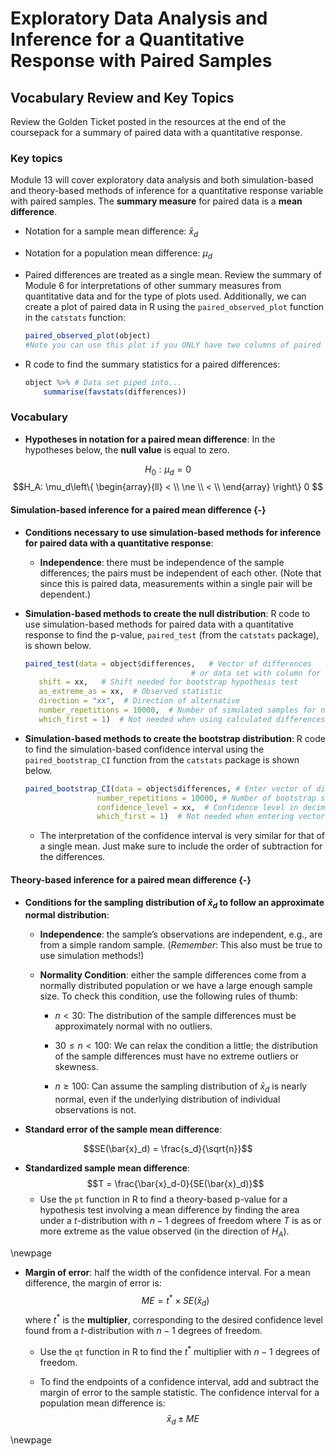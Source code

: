 # Exploratory Data Analysis and Inference for a Quantitative Response with Paired Samples

## Vocabulary Review and Key Topics

Review the Golden Ticket posted in the resources at the end of the coursepack for a summary of paired data with a quantitative response.

### Key topics

Module 13 will cover exploratory data analysis and both simulation-based and theory-based methods of inference for a quantitative response variable with paired samples. The **summary measure** for paired data is a **mean difference**. 

* Notation for a sample mean difference: $\bar{x}_d$

* Notation for a population mean difference: $\mu_d$

* Paired differences are treated as a single mean.  Review the summary of Module 6 for interpretations of other summary measures from quantitative data and for the type of plots used. Additionally, we can create a plot of paired data in R using the `paired_observed_plot` function in the `catstats` function:
    
    ``` r
    paired_observed_plot(object) 
    #Note you can use this plot if you ONLY have two columns of paired data in the data set
    ```

* R code to find the summary statistics for a paired differences:
    
    ``` r
    object %>% # Data set piped into...
        summarise(favstats(differences))
    ```

### Vocabulary

* **Hypotheses in notation for a paired mean difference**: In the hypotheses below, the **null value** is equal to zero.

$$H_0: \mu_d = 0$$
$$H_A: \mu_d\left\{
\begin{array}{ll}
< \\
\ne \\
< \\
\end{array}
\right\}
0 $$


#### Simulation-based inference for a paired mean difference {-}

* **Conditions necessary to use simulation-based methods for inference for paired data with a quantitative response**:

    * **Independence**: there must be independence of the sample differences; the pairs must be independent of each other. (Note that since this is paired data, measurements within a single pair will be dependent.)


* **Simulation-based methods to create the null distribution**: R code to use simulation-based methods for paired data with a quantitative response to find the p-value, `paired_test` (from the `catstats` package), is shown below.

    
    ``` r
    paired_test(data = object$differences,   # Vector of differences 
                                         # or data set with column for each group
       shift = xx,   # Shift needed for bootstrap hypothesis test
       as_extreme_as = xx,  # Observed statistic
       direction = "xx",  # Direction of alternative
       number_repetitions = 10000,  # Number of simulated samples for null distribution
       which_first = 1)  # Not needed when using calculated differences
    ```
    

* **Simulation-based methods to create the bootstrap distribution**: R code to find the simulation-based confidence interval using the `paired_bootstrap_CI` function from the `catstats` package is shown below.

    
    ``` r
    paired_bootstrap_CI(data = object$differences, # Enter vector of differences
                    number_repetitions = 10000, # Number of bootstrap samples for CI
                    confidence_level = xx,  # Confidence level in decimal form
                    which_first = 1)  # Not needed when entering vector of differences
    ```

    * The interpretation of the confidence interval is very similar for that of a single mean. Just make sure to include the order of subtraction for the differences.


#### Theory-based inference for a paired mean difference {-}

* **Conditions for the sampling distribution of $\bar{x}_d$ to follow an approximate normal distribution**:

    * **Independence**: the sample’s observations are independent, e.g., are from a simple random sample. (*Remember*: This also must be true to use simulation methods!)

     * **Normality Condition**: either the sample differences come from a normally distributed population or we have a large enough sample size.  To check this condition, use the following rules of thumb:
     
         - $n < 30$: The distribution of the sample differences must be approximately normal with no outliers.
         
         - $30 \le n < 100$: We can relax the condition a little; the distribution of the sample differences must have no extreme outliers or skewness.
         
         - $n \ge 100$: Can assume the sampling distribution of $\bar{x}_d$ is nearly normal, even if the underlying distribution of individual observations is not.
         

* **Standard error of the sample mean difference**:

$$SE(\bar{x}_d) = \frac{s_d}{\sqrt{n}}$$

* **Standardized sample mean difference**:
$$T = \frac{\bar{x}_d-0}{SE(\bar{x}_d)}$$
    * Use the `pt` function in R to find a theory-based p-value for a hypothesis test involving a mean difference by finding the area under a $t$-distribution with $n-1$ degrees of freedom where $T$ is as or more extreme as the value observed (in the direction of $H_A$).

\newpage

* **Margin of error**: half the width of the confidence interval. For a mean difference, the margin of error is:
$$ME = t^* \times SE(\bar{x}_d)$$
where $t^*$ is the **multiplier**, corresponding to the desired confidence level found from a $t$-distribution with $n-1$ degrees of freedom. 

    * Use the `qt` function in R to find the $t^*$ multiplier with $n-1$ degrees of freedom.

    * To find the endpoints of a confidence interval, add and subtract the margin of error to the sample statistic. The confidence interval for a population mean difference is:
    $$\bar{x}_d \pm ME$$


\newpage
